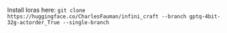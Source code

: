 Install loras here: `git clone https://huggingface.co/CharlesFauman/infini_craft --branch gptq-4bit-32g-actorder_True --single-branch`
